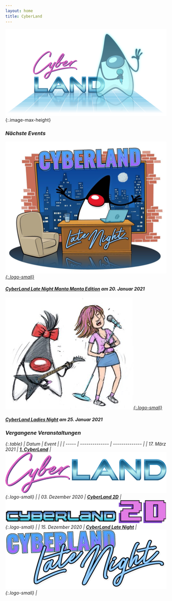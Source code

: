 ```yaml
---
layout: home
title: CyberLand
---
```


![cyberland](/assets/logo/cyberland_light_bg.png){:.image-max-height}


### <i class="fas fa-calendar" /> Nächste Events

[![Logo CyberLand Late Night](/assets/logo/cyberland-Late-Night.jpg){:.logo-small}](2021-01-late-night-manta-edition/)

#### [CyberLand Late Night Manta Manta Edition](2021-01-late-night-manta-edition/) am 20. Januar 2021

[![Logo CyberLand Ladies Night](/assets/logo/cyberland_girls_edition.jpg){:.logo-small}](2021-01/)

#### [CyberLand Ladies Night](2021-01/) am 25. Januar 2021

### <i class="fas fa-calendar-check" /> Vergangene Veranstaltungen

{:.table}
| Datum | Event          |                |
| ----- | -------------- | -------------- |
| 17. März 2021 | __[1. CyberLand](/2020-03)__ | ![Logo CyberLand](/assets/logo/logo-header.png){:.logo-small} |
| 03. Dezember 2020 | __[CyberLand 2D](/2020-12)__ | ![Logo CyberLand 2D](/assets/logo/2D_schrift.png){:.logo-small} |
| 15. Dezember 2020 | __[CyberLand Late Night](/2020-12-late-night)__ | ![Logo CyberLand Late Night](/assets/logo/cyberland-late-night-logo.png){:.logo-small} |
